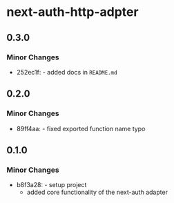 # next-auth-http-adpter

## 0.3.0

### Minor Changes

- 252ec1f: - added docs in `README.md`

## 0.2.0

### Minor Changes

- 89ff4aa: - fixed exported function name typo

## 0.1.0

### Minor Changes

- b8f3a28: - setup project
  - added core functionality of the next-auth adapter
